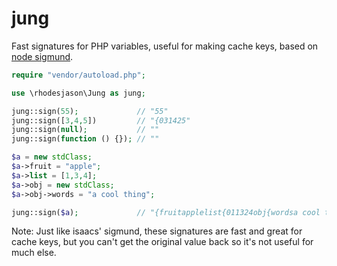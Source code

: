 jung
====

Fast signatures for PHP variables, useful for making cache keys, based on [node sigmund](https://github.com/isaacs/sigmund).

```php
require "vendor/autoload.php";

use \rhodesjason\Jung as jung;

jung::sign(55);             // "55"
jung::sign([3,4,5])         // "{031425"
jung::sign(null);           // ""
jung::sign(function () {}); // ""

$a = new stdClass;
$a->fruit = "apple";
$a->list = [1,3,4];
$a->obj = new stdClass;
$a->obj->words = "a cool thing";

jung::sign($a);             // "{fruitapplelist{011324obj{wordsa cool thing"
```

Note: Just like isaacs' sigmund, these signatures are fast and great for cache keys, but you can't get the original value back so it's not useful for much else.
